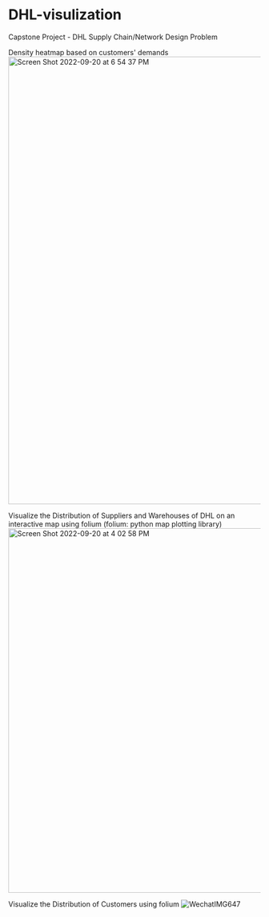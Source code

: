 # DHL-visulization
Capstone Project - DHL Supply Chain/Network Design Problem

Density heatmap based on customers' demands
<img width="895" alt="Screen Shot 2022-09-20 at 6 54 37 PM" src="https://user-images.githubusercontent.com/91159549/191378940-ea661356-50ad-43b1-aa84-5f82ec456229.png">

Visualize the Distribution of Suppliers and Warehouses of DHL on an interactive map using folium (folium: python map plotting library) 
<img width="729" alt="Screen Shot 2022-09-20 at 4 02 58 PM" src="https://user-images.githubusercontent.com/91159549/191379054-bbb0d008-f78f-4700-a8c2-7afa9c25f84a.png">

Visualize the Distribution of Customers using folium
![WechatIMG647](https://user-images.githubusercontent.com/91159549/191379105-6e2af0e5-cb59-4025-b53f-786169b99103.jpeg)
